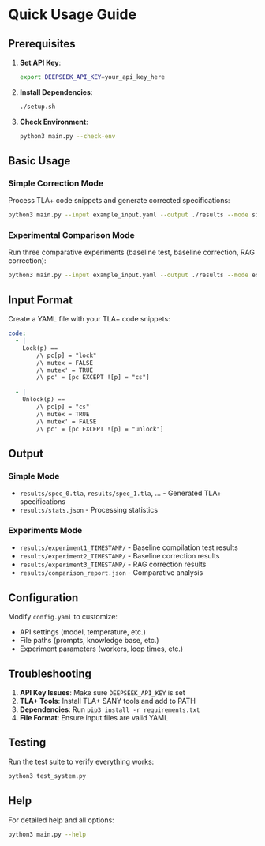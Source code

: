 # Quick Usage Guide

## Prerequisites

1. **Set API Key**:
   ```bash
   export DEEPSEEK_API_KEY=your_api_key_here
   ```

2. **Install Dependencies**:
   ```bash
   ./setup.sh
   ```

3. **Check Environment**:
   ```bash
   python3 main.py --check-env
   ```

## Basic Usage

### Simple Correction Mode

Process TLA+ code snippets and generate corrected specifications:

```bash
python3 main.py --input example_input.yaml --output ./results --mode simple
```

### Experimental Comparison Mode

Run three comparative experiments (baseline test, baseline correction, RAG correction):

```bash
python3 main.py --input example_input.yaml --output ./results --mode experiments
```

## Input Format

Create a YAML file with your TLA+ code snippets:

```yaml
code:
  - |
    Lock(p) == 
        /\ pc[p] = "lock"
        /\ mutex = FALSE
        /\ mutex' = TRUE
        /\ pc' = [pc EXCEPT ![p] = "cs"]
  
  - |
    Unlock(p) ==
        /\ pc[p] = "cs" 
        /\ mutex = TRUE
        /\ mutex' = FALSE
        /\ pc' = [pc EXCEPT ![p] = "unlock"]
```

## Output

### Simple Mode
- `results/spec_0.tla`, `results/spec_1.tla`, ... - Generated TLA+ specifications
- `results/stats.json` - Processing statistics

### Experiments Mode
- `results/experiment1_TIMESTAMP/` - Baseline compilation test results
- `results/experiment2_TIMESTAMP/` - Baseline correction results  
- `results/experiment3_TIMESTAMP/` - RAG correction results
- `results/comparison_report.json` - Comparative analysis

## Configuration

Modify `config.yaml` to customize:
- API settings (model, temperature, etc.)
- File paths (prompts, knowledge base, etc.)
- Experiment parameters (workers, loop times, etc.)

## Troubleshooting

1. **API Key Issues**: Make sure `DEEPSEEK_API_KEY` is set
2. **TLA+ Tools**: Install TLA+ SANY tools and add to PATH
3. **Dependencies**: Run `pip3 install -r requirements.txt`
4. **File Format**: Ensure input files are valid YAML

## Testing

Run the test suite to verify everything works:

```bash
python3 test_system.py
```

## Help

For detailed help and all options:

```bash
python3 main.py --help
``` 